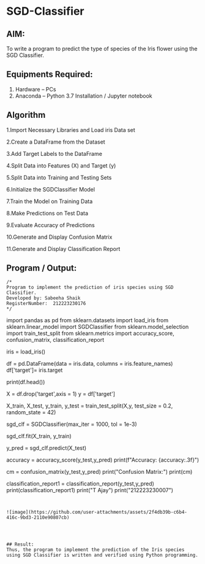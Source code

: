 # SGD-Classifier
## AIM:
To write a program to predict the type of species of the Iris flower using the SGD Classifier.

## Equipments Required:
1. Hardware – PCs
2. Anaconda – Python 3.7 Installation / Jupyter notebook

## Algorithm
1.Import Necessary Libraries and Load iris Data set

2.Create a DataFrame from the Dataset

3.Add Target Labels to the DataFrame

4.Split Data into Features (X) and Target (y)

5.Split Data into Training and Testing Sets

6.Initialize the SGDClassifier Model

7.Train the Model on Training Data

8.Make Predictions on Test Data

9.Evaluate Accuracy of Predictions

10.Generate and Display Confusion Matrix

11.Generate and Display Classification Report

## Program / Output:
```
/*
Program to implement the prediction of iris species using SGD Classifier.
Developed by: Sabeeha Shaik
RegisterNumber:  212223230176
*/

```

import pandas as pd
from sklearn.datasets import load_iris
from sklearn.linear_model import SGDClassifier
from sklearn.model_selection import train_test_split
from sklearn.metrics import accuracy_score, confusion_matrix, classification_report

iris = load_iris()

df = pd.DataFrame(data = iris.data, columns = iris.feature_names)
df['target']= iris.target

print(df.head())


X = df.drop('target',axis = 1)
y = df['target']


X_train, X_test, y_train, y_test = train_test_split(X,y, test_size = 0.2, random_state = 42)


sgd_clf = SGDClassifier(max_iter = 1000, tol = 1e-3)


sgd_clf.fit(X_train, y_train)


y_pred = sgd_clf.predict(X_test)


accuracy = accuracy_score(y_test,y_pred)
print(f"Accuracy: {accuracy:.3f}")



cm = confusion_matrix(y_test,y_pred)
print("Confusion Matrix:")
print(cm)


classification_report1 = classification_report(y_test,y_pred)
print(classification_report1)
print("T Ajay")
print("212223230007")



```


![image](https://github.com/user-attachments/assets/2f4db39b-c6b4-416c-9bd3-2110e90807cb)




## Result:
Thus, the program to implement the prediction of the Iris species using SGD Classifier is written and verified using Python programming.
